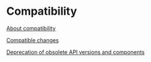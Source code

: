 # Compatibility

[<!--INCLUDE-->About compatibility](./about-compatibility.md)

[<!--INCLUDE-->Compatible changes](./compatible-changes/README.md)

[<!--INCLUDE-->Deprecation of obsolete API versions and components](./deprecation/README.md)
